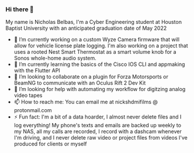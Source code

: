 ### Hi there 👋


My name is Nicholas Belbas, I'm a Cyber Engineering student at Houston Baptist University with an anticipated graduation date of May 2022

- 🔭 I’m currently working on a custom Wyze Camera firmware that will allow for vehicle license plate logging. I'm also working on a project that uses a rooted Nest Smart Thermostat as a smart volume knob for a Sonos whole-home audio system.
- 🌱 I’m currently learning the basics of the Cisco IOS CLI and appmaking with the Flutter API
- 👯 I’m looking to collaborate on a plugin for Forza Motorsports or BeamNG to communicate with an Oculus Rift 2 Dev Kit
- 🤔 I’m looking for help with automating my workflow for digitzing analog video tapes
- 📫 How to reach me: You can email me at nickshdmifilms @ protonmail.com
- ⚡ Fun fact: I'm a bit of a data hoarder, I almost never delete files and I log everything! My phone's texts and emails are backed up weekly to my NAS, all my calls are recorded, I record with a dashcam whenever I'm driving, and I never delete raw video or project files from videos I've produced for clients or myself
